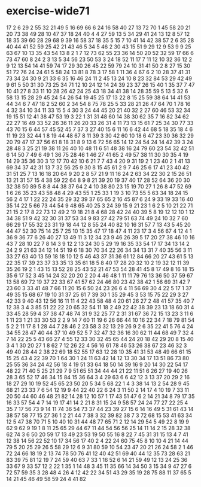 # exercise-wide71
17
2
6
29
2
55
32
21
49
5
16
69
66
6
24
16
58
40
27
13
72
70
1
45
58
20
21
20
73
38
49
28
10
47
37
18
24
40
4
4
27
59
13
5
34
29
41
24
13
12
8
57
12
18
35
39
60
28
29
68
9
39
16
58
37
18
35
5
15
7
10
41
14
42
38
57
2
6
35
28
40
44
41
52
59
25
42
21
43
46
5
34
5
46
2
30
43
15
51
9
29
12
9
53
9
9
25
63
67
10
13
35
43
54
13
8
2
1
7
12
73
62
55
23
36
14
50
20
52
32
59
17
66
6
73
47
60
8
24
2
3
13
5
34
56
23
50
53
3
24
18
52
11
17
7
11
12
10
32
36
12
2
9
12
13
54
14
41
59
74
17
29
30
26
45
22
59
79
24
10
31
41
50
2
8
27
15
30
51
72
76
24
24
61
5
58
24
13
81
8
78
3
17
58
1
11
36
4
67
6
2
10
28
37
41
31
73
34
24
30
9
21
33
6
35
16
46
24
11
2
45
13
24
10
8
23
32
84
53
29
42
49
9
61
5
50
31
30
73
25
34
71
12
10
24
12
14
24
39
23
37
26
15
40
1
35
37
7
47
10
41
27
8
33
11
10
28
26
42
24
25
43
18
34
41
38
14
28
35
59
5
13
5
32
6
58
13
15
28
29
45
24
54
26
54
19
45
25
17
13
22
8
15
25
59
38
64
14
41
53
44
34
6
7
47
18
2
52
60
2
34
54
8
75
78
25
5
33
28
21
26
47
64
70
1
78
16
4
32
34
10
34
11
33
15
5
4
30
3
24
44
45
20
21
40
32
2
27
60
46
53
32
34
19
15
51
12
41
38
47
53
19
3
22
1
31
31
48
60
14
38
30
62
35
7
16
82
34
62
22
27
16
49
33
52
26
36
11
26
20
33
26
31
4
11
73
13
15
61
7
25
34
30
77
33
43
70
15
6
44
57
45
52
45
7
37
3
27
40
15
6
11
16
6
42
44
68
5
18
35
18
4
6
11
19
23
32
44
1
8
19
44
48
67
8
11
39
3
30
42
60
10
18
6
47
23
30
36
32
29
20
79
47
17
37
56
61
8
18
31
8
9
13
6
72
56
65
14
12
24
54
24
14
42
39
3
24
28
48
3
25
21
19
38
11
26
40
10
48
11
6
51
48
38
16
24
79
60
23
54
32
42
51
6
14
50
7
49
6
49
1
36
75
28
46
1
46
27
41
65
2
49
57
38
11
30
30
35
4
19
14
29
35
36
30
3
12
17
70
42
10
6
21
7
7
43
4
20
9
31
19
2
1
23
40
2
1
41
13
69
34
37
42
31
13
7
32
56
25
9
30
8
15
45
61
2
9
7
46
25
6
17
41
23
40
42
31
51
25
7
13
16
18
20
64
9
20
2
8
57
21
9
11
16
24
2
63
34
22
30
2
15
26
51
13
21
31
57
15
4
38
59
22
64
8
9
8
21
39
20
19
37
40
17
28
52
64
36
20
30
32
38
50
89
5
8
8
44
38
37
64
2
4
10
38
80
23
15
19
70
27
1
26
8
47
52
69
1
6
26
35
23
43
58
48
4
29
43
55
1
25
33
1
19
3
10
73
55
5
63
34
18
24
15
56
2
4
17
1
22
22
24
35
29
32
39
37
65
65
2
16
45
87
6
24
9
33
19
33
16
40
35
14
22
5
66
73
44
54
9
48
65
40
25
3
24
39
15
9
21
23
1
6
2
5
10
21
22
71
21
15
2
17
8
22
73
12
49
2
19
18
21
8
4
68
28
42
24
40
39
5
8
19
12
12
10
1
12
34
38
51
9
42
32
30
31
37
53
34
9
83
27
42
79
51
63
74
49
24
10
32
7
60
66
29
17
55
32
23
31
19
18
44
12
8
55
24
40
82
10
16
31
57
7
13
43
5
45
20
44
47
52
30
75
14
25
7
25
10
15
35
47
17
18
47
4
11
23
17
3
4
56
67
4
12
4
1
36
9
36
77
6
26
40
27
13
49
11
3
12
34
23
9
46
26
39
5
17
20
27
38
46
10
16
43
7
28
10
22
7
8
14
3
9
12
2
13
24
30
5
29
19
16
35
33
54
17
17
34
13
14
2
24
2
9
21
63
34
12
14
51
19
6
18
30
70
34
22
26
34
34
13
31
7
40
35
56
3
11
33
27
63
40
13
59
18
18
10
12
5
46
43
37
31
36
61
12
84
66
20
27
43
61
5
13
22
35
17
39
23
37
33
35
13
35
61
18
5
8
40
17
28
20
32
10
2
19
32
12
11
39
35
26
19
2
1
43
15
13
52
28
25
43
52
21
47
53
54
28
41
45
8
17
49
8
16
18
15
35
6
17
52
3
45
14
24
32
20
20
2
20
4
46
48
1
11
11
79
76
13
36
50
37
59
67
13
58
69
72
19
37
22
33
67
41
57
62
24
46
80
23
42
38
42
1
56
69
31
42
7
23
60
3
33
41
48
7
66
11
20
15
6
50
24
23
26
6
4
11
56
69
30
4
22
5
17
1
37
49
35
15
68
67
19
10
31
37
25
61
7
39
30
1
35
29
45
3
53
15
75
22
29
3
27
42
33
9
40
43
12
56
16
11
11
4
22
43
58
48
4
20
61
26
27
2
48
41
57
35
40
7
12
38
3
4
3
85
51
22
22
20
65
32
54
11
18
2
49
22
42
38
39
23
13
18
60
31
4
33
45
28
59
4
37
38
47
48
74
31
9
32
25
77
2
31
31
67
36
72
15
13
23
3
11
6
1
11
23
1
21
33
30
53
2
2
9
14
7
60
11
19
6
26
66
44
10
16
22
34
7
18
79
81
54
5
2
2
11
17
8
1
28
44
7
28
46
2
23
58
3
32
13
29
26
9
2
6
35
22
41
5
76
4
24
34
55
28
47
40
44
37
10
49
52
5
7
32
47
32
36
16
30
62
11
44
68
49
7
32
4
7
14
22
25
5
43
66
27
4
55
12
33
30
32
45
65
44
24
20
18
42
29
20
8
15
40
3
4
1
30
20
27
1
8
62
7
12
26
22
4
56
16
61
78
46
53
26
38
67
23
46
32
3
49
40
28
44
2
38
22
69
18
52
55
17
63
12
28
10
35
41
31
53
48
49
66
61
15
15
25
43
4
22
39
70
1
64
30
1
24
11
63
42
14
12
13
30
34
17
13
51
86
73
80
25
55
36
34
24
42
56
18
4
19
51
33
64
18
50
14
39
16
9
20
14
30
22
54
17
48
22
71
40
5
25
21
29
7
9
51
65
51
34
44
44
21
22
11
51
6
26
27
19
40
26
28
3
65
52
17
46
34
15
84
15
36
64
3
4
29
63
6
6
42
12
3
13
37
20
29
2
16
18
27
29
10
19
52
45
65
23
50
20
5
34
5
68
22
1
4
3
38
14
13
2
54
28
9
45
68
21
23
33
7
6
54
12
19
9
44
22
40
22
6
24
3
11
50
2
14
17
4
10
19
7
33
11
20
50
44
60
46
48
21
82
14
28
12
10
57
1
17
43
51
47
6
2
14
21
34
8
79
17
35
16
33
57
54
4
7
14
19
17
41
14
2
21
8
31
15
24
9
58
57
24
24
77
27
22
25
4
35
7
17
56
73
9
14
11
74
36
54
73
37
44
23
39
27
15
6
14
16
49
5
31
61
43
14
38
57
58
77
15
27
36
1
2
21
44
7
38
3
32
39
82
38
7
3
72
68
15
53
41
63
34
12
5
47
38
70
71
5
10
40
10
31
44
48
77
65
71
2
12
14
29
54
5
49
22
8
19
9
62
9
62
9
19
1
8
11
25
65
29
44
67
11
44
54
56
56
25
14
11
14
2
15
28
32
38
62
74
3
6
50
20
59
17
13
49
23
53
19
50
55
16
8
22
7
45
31
31
15
13
4
7
41
12
38
14
56
22
52
10
17
34
56
17
40
2
4
22
24
60
75
45
8
10
10
4
21
14
44
79
5
20
25
29
26
5
58
29
12
6
9
31
80
59
10
54
23
47
20
21
26
24
58
2
1
46
72
24
66
18
19
2
13
74
78
50
76
41
12
40
42
51
69
40
44
12
35
73
28
63
21
83
39
75
81
12
19
7
24
59
40
63
7
33
1
16
52
6
14
21
59
49
12
13
24
25
36
33
67
9
33
57
12
2
22
1
35
1
14
48
3
45
11
35
66
14
34
50
3
15
34
9
47
27
6
72
57
59
35
3
28
48
4
26
4
12
42
22
34
51
43
29
35
19
28
75
88
11
37
65
5
14
21
45
46
49
58
59
24
4
41
82
